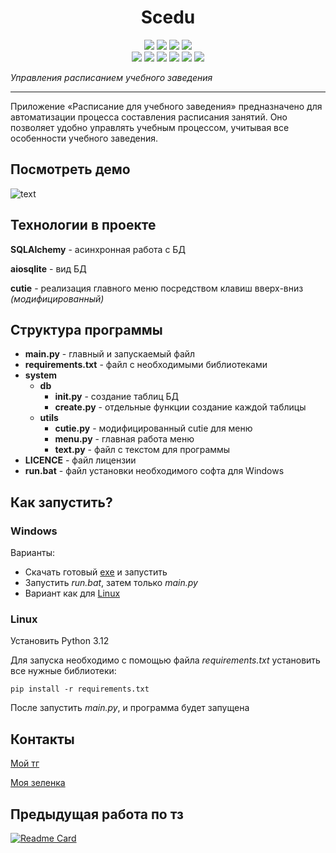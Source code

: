 <h1 align="center">Scedu</h1>
<p align="center">

<img src="https://img.shields.io/github/languages/top/keyfawn/scedu">
<img src="https://img.shields.io/github/license/keyfawn/scedu">
<img src="https://img.shields.io/github/v/release/keyfawn/scedu">
<img src="https://img.shields.io/github/watchers/keyfawn/scedu">
<br>
<img src="https://img.shields.io/badge/sqlite-%2307405e.svg?style=for-the-badge&logo=sqlite&logoColor=white">
<img src="https://img.shields.io/badge/pycharm-143?style=for-the-badge&logo=pycharm&logoColor=black&color=black&labelColor=green">
<img src="https://img.shields.io/badge/python-3670A0?style=for-the-badge&logo=python&logoColor=ffdd54">
<img src="https://img.shields.io/badge/Fedora-294172?style=for-the-badge&logo=fedora&logoColor=white">
<img src="https://img.shields.io/badge/Windows%2011-%230079d5.svg?style=for-the-badge&logo=Windows%2011&logoColor=white">
<a href="https://l3ssol3g.t.me/"><img src="https://img.shields.io/badge/Telegram-2CA5E0?style=for-the-badge&logo=telegram&logoColor=white"></a>

</p>

_Управления расписанием учебного заведения_

---

Приложение «Расписание для учебного заведения» предназначено для автоматизации процесса составления расписания занятий. Оно позволяет удобно управлять учебным процессом, учитывая все особенности учебного заведения.

## Посмотреть демо
![text](https://i.imgur.com/8m1vD2G.gif)

## Технологии в проекте
**SQLAlchemy** - асинхронная работа с БД

**aiosqlite** - вид БД

**cutie** - реализация главного меню посредством клавиш вверх-вниз _(модифицированный)_

## Структура программы
- **main.py** - главный и запускаемый файл
- **requirements.txt** - файл с необходимыми библиотеками
- **system**
  - **db**
    - **__init__.py** - создание таблиц БД
    - **create.py** - отдельные функции создание каждой таблицы
  - **utils**
    - **cutie.py** - модифицированный cutie для меню
    - **menu.py** - главная работа меню
    - **text.py** - файл с текстом для программы
- **LICENCE** - файл лицензии
- **run.bat** - файл установки необходимого софта для Windows

## Как запустить?
### Windows
Варианты:
- Скачать готовый [exe](https://github.com/keyfawn/Scedu/releases/) и запустить
- Запустить *run.bat*, затем только *main.py*
- Вариант как для [Linux](#linux)

### Linux
Установить Python 3.12

Для запуска необходимо с помощью файла *requirements.txt* установить все нужные библиотеки:
    
```pip install -r requirements.txt```

После запустить *main.py*, и программа будет запущена

## Контакты
[Мой тг](https://l3ssol3g.t.me/)

[Моя зеленка](https://lolz.live/l3ssol3g/)

## Предыдущая работа по тз

[![Readme Card](https://github-readme-stats.vercel.app/api/pin/?username=keyfawn&repo=bookery)](https://github.com/keyfawn/bookery)
